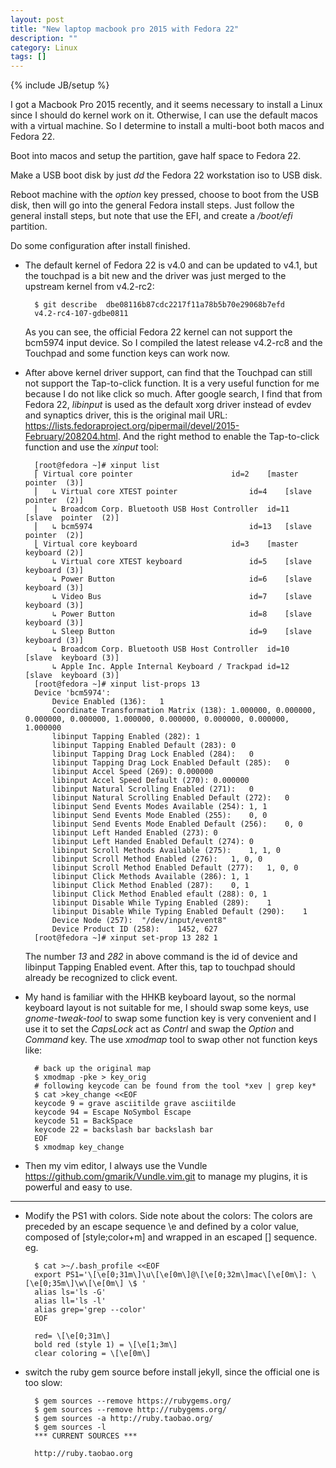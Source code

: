 ```yaml
---
layout: post
title: "New laptop macbook pro 2015 with Fedora 22"
description: ""
category: Linux
tags: []
---
```

{% include JB/setup %}

I got a Macbook Pro 2015 recently, and it seems necessary to install a Linux
since I should do kernel work on it. Otherwise, I can use the default macos
with a virtual machine. So I determine to install a multi-boot both macos and
Fedora 22.

Boot into macos and setup the partition, gave half space to Fedora 22.

Make a USB boot disk by just *dd* the Fedora 22 workstation iso to USB disk.

Reboot machine with the *option* key pressed, choose to boot from the USB disk,
then will go into the general Fedora install steps. Just follow the general
install steps, but note that use the EFI, and create a */boot/efi* partition.

Do some configuration after install finished.

* The default kernel of Fedora 22 is v4.0 and can be updated to v4.1, but the
  touchpad is a bit new and the driver was just merged to the upstream kernel
  from v4.2-rc2:

		$ git describe  dbe08116b87cdc2217f11a78b5b70e29068b7efd
		v4.2-rc4-107-gdbe0811

  As you can see, the official Fedora 22 kernel can not support the bcm5974
  input device. So I compiled the latest release v4.2-rc8 and the Touchpad and
  some function keys can work now.

* After above kernel driver support, can find that the Touchpad can still not
  support the Tap-to-click function. It is a very useful function for me because
  I do not like click so much. After google search, I find that from Fedora 22,
  *libinput* is used as the default xorg driver instead of evdev and synaptics
  driver, this is the original mail URL:
  <https://lists.fedoraproject.org/pipermail/devel/2015-February/208204.html>.
  And the right method to enable the Tap-to-click function and use the *xinput*
  tool:

		[root@fedora ~]# xinput list
		⎡ Virtual core pointer                    	id=2	[master pointer  (3)]
		⎜   ↳ Virtual core XTEST pointer              	id=4	[slave  pointer  (2)]
		⎜   ↳ Broadcom Corp. Bluetooth USB Host Controller	id=11	[slave  pointer  (2)]
		⎜   ↳ bcm5974                                 	id=13	[slave  pointer  (2)]
		⎣ Virtual core keyboard                   	id=3	[master keyboard (2)]
		    ↳ Virtual core XTEST keyboard             	id=5	[slave  keyboard (3)]
		    ↳ Power Button                            	id=6	[slave  keyboard (3)]
		    ↳ Video Bus                               	id=7	[slave  keyboard (3)]
		    ↳ Power Button                            	id=8	[slave  keyboard (3)]
		    ↳ Sleep Button                            	id=9	[slave  keyboard (3)]
		    ↳ Broadcom Corp. Bluetooth USB Host Controller	id=10	[slave  keyboard (3)]
		    ↳ Apple Inc. Apple Internal Keyboard / Trackpad	id=12	[slave  keyboard (3)]
		[root@fedora ~]# xinput list-props 13
		Device 'bcm5974':
			Device Enabled (136):	1
			Coordinate Transformation Matrix (138):	1.000000, 0.000000, 0.000000, 0.000000, 1.000000, 0.000000, 0.000000, 0.000000, 1.000000
			libinput Tapping Enabled (282):	1
			libinput Tapping Enabled Default (283):	0
			libinput Tapping Drag Lock Enabled (284):	0
			libinput Tapping Drag Lock Enabled Default (285):	0
			libinput Accel Speed (269):	0.000000
			libinput Accel Speed Default (270):	0.000000
			libinput Natural Scrolling Enabled (271):	0
			libinput Natural Scrolling Enabled Default (272):	0
			libinput Send Events Modes Available (254):	1, 1
			libinput Send Events Mode Enabled (255):	0, 0
			libinput Send Events Mode Enabled Default (256):	0, 0
			libinput Left Handed Enabled (273):	0
			libinput Left Handed Enabled Default (274):	0
			libinput Scroll Methods Available (275):	1, 1, 0
			libinput Scroll Method Enabled (276):	1, 0, 0
			libinput Scroll Method Enabled Default (277):	1, 0, 0
			libinput Click Methods Available (286):	1, 1
			libinput Click Method Enabled (287):	0, 1
			libinput Click Method Enabled efault (288):	0, 1
			libinput Disable While Typing Enabled (289):	1
			libinput Disable While Typing Enabled Default (290):	1
			Device Node (257):	"/dev/input/event8"
			Device Product ID (258):	1452, 627
		[root@fedora ~]# xinput set-prop 13 282 1

  The number *13* and *282* in above command is the id of device and libinput Tapping
  Enabled event. After this, tap to touchpad should already be recognized to
  click event.

* My hand is familiar with the HHKB keyboard layout, so the normal keyboard
  layout is not suitable for me, I should swap some keys, use *gnome-tweak-tool*
  to swap some function key is very convenient and I use it to set the *CapsLock*
  act as *Contrl* and swap the *Option* and *Command* key. The use *xmodmap*
  tool to swap other not function keys like:

		# back up the original map
		$ xmodmap -pke > key_orig
		# following keycode can be found from the tool *xev | grep key*
		$ cat >key_change <<EOF
		keycode 9 = grave asciitilde grave asciitilde
		keycode 94 = Escape NoSymbol Escape
		keycode 51 = BackSpace
		keycode 22 = backslash bar backslash bar
		EOF
		$ xmodmap key_change

* Then my vim editor, I always use the Vundle <https://github.com/gmarik/Vundle.vim.git>
  to manage my plugins, it is powerful and easy to use.

---

* Modify the PS1 with colors. Side note about the colors: The colors are preceded
  by an escape sequence \e and defined by a color value, composed of [style;color+m]
  and wrapped in an escaped [] sequence. eg.

		$ cat >~/.bash_profile <<EOF
		export PS1='\[\e[0;31m\]\u\[\e[0m\]@\[\e[0;32m\]mac\[\e[0m\]: \[\e[0;35m\]\w\[\e[0m\] \$ '
		alias ls='ls -G'
		alias ll='ls -l'
		alias grep='grep --color'
		EOF

		red= \[\e[0;31m\]
		bold red (style 1) = \[\e[1;3m\]
		clear coloring = \[\e[0m\]

* switch the ruby gem source before install jekyll, since the official one is too slow:

		$ gem sources --remove https://rubygems.org/
		$ gem sources --remove http://rubygems.org/
		$ gem sources -a http://ruby.taobao.org/
		$ gem sources -l
		*** CURRENT SOURCES ***

		http://ruby.taobao.org

